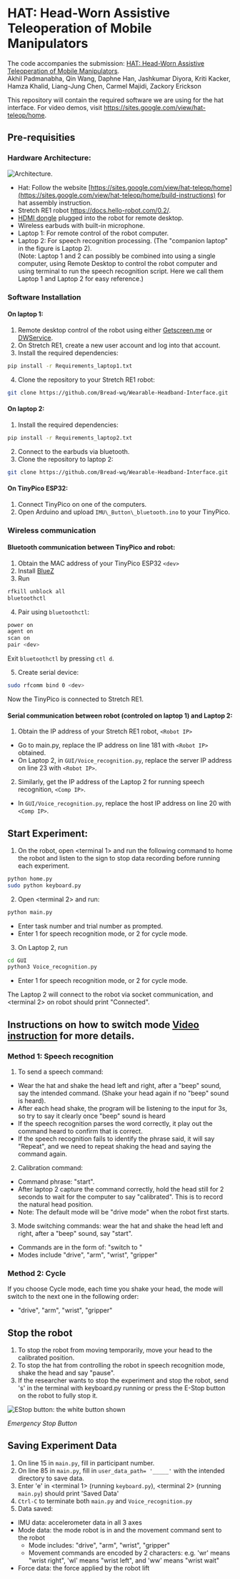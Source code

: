 # HAT: Head-Worn Assistive Teleoperation of Mobile Manipulators
The code accompanies the submission: [HAT: Head-Worn Assistive Teleoperation of Mobile Manipulators](https://arxiv.org/abs/2209.13097).<br>
Akhil Padmanabha, Qin Wang, Daphne Han, Jashkumar Diyora, Kriti Kacker, Hamza Khalid, Liang-Jung Chen, Carmel Majidi, Zackory Erickson

This repository will contain the required software we are using for the hat interface. 
For video demos, visit https://sites.google.com/view/hat-teleop/home.

## Pre-requisities
### Hardware Architecture:
![Architecture](https://user-images.githubusercontent.com/66550924/194370025-66da0544-8f57-47f5-a286-899a2da01dfc.png).
- Hat: Follow the website [https://sites.google.com/view/hat-teleop/home](https://sites.google.com/view/hat-teleop/home/build-instructions) for hat assembly instruction.
- Stretch RE1 robot https://docs.hello-robot.com/0.2/. 
- [HDMI dongle](https://www.amazon.com/Headless-Display-Emulator-Headless-1920x1080-Generation/dp/B06XT1Z9TF/ref=asc_df_B06XT1Z9TF/?tag=hyprod-20&linkCode=df0&hvadid=309751315916&hvpos=&hvnetw=g&hvrand=1849427447759673039&hvpone=&hvptwo=&hvqmt=&hvdev=c&hvdvcmdl=&hvlocint=&hvlocphy=9005925&hvtargid=pla-547341237007&psc=1&tag=&ref=&adgrpid=67183599252&hvpone=&hvptwo=&hvadid=309751315916&hvpos=&hvnetw=g&hvrand=1849427447759673039&hvqmt=&hvdev=c&hvdvcmdl=&hvlocint=&hvlocphy=9005925&hvtargid=pla-547341237007) plugged into the robot for remote desktop.
- Wireless earbuds with built-in microphone.
- Laptop 1: For remote control of the robot computer.
- Laptop 2: For speech recognition processing. (The "companion laptop" in the figure is Laptop 2). <br>
(Note: Laptop 1 and 2 can possibly be combined into using a single computer, using Remote Desktop to control the robot computer and using terminal to run the speech recognition script. Here we call them Laptop 1 and Laptop 2 for easy reference.)

### Software Installation
#### On laptop 1:
1. Remote desktop control of the robot using either [Getscreen.me](https://getscreen.me/) or [DWService](https://www.dwservice.net/).
2. On Stretch RE1, create a new user account and log into that account.
3. Install the required dependencies: 
```sh
pip install -r Requirements_laptop1.txt 
```
4. Clone the repository to your Stretch RE1 robot:
```sh
git clone https://github.com/Bread-wq/Wearable-Headband-Interface.git
```

#### On laptop 2:
1. Install the required dependencies: 
```sh
pip install -r Requirements_laptop2.txt 
```
2. Connect to the earbuds via bluetooth.
3. Clone the repository to laptop 2:
```sh
git clone https://github.com/Bread-wq/Wearable-Headband-Interface.git
```

#### On TinyPico ESP32:
1. Connect TinyPico on one of the computers.
2. Open Arduino and upload `IMU\_Button\_bluetooth.ino` to your TinyPico.


### Wireless communication
#### Bluetooth communication between TinyPico and robot:
1. Obtain the MAC address of your TinyPico ESP32 `<dev>`
2. Install [BlueZ](http://www.bluez.org/)
3. Run
```sh
rfkill unblock all
bluetoothctl
```
4. Pair using `bluetoothctl`:
```sh
power on
agent on
scan on
pair <dev>
```
Exit `bluetoothctl` by pressing `ctl d`.

5. Create serial device:

```sh
sudo rfcomm bind 0 <dev>
```
Now the TinyPico is connected to Stretch RE1.


#### Serial communication between robot (controled on laptop 1) and Laptop 2:
1. Obtain the IP address of your Stretch RE1 robot, `<Robot IP>`

- Go to main.py, replace the IP address on line 181 with ```<Robot IP>``` obtained.
- On Laptop 2, in `GUI/Voice_recognition.py`, replace the server IP address on line 23 with `<Robot IP>`.

2. Similarly, get the IP address of the Laptop 2 for running speech recognition, `<Comp IP>`.
- In `GUI/Voice_recognition.py`, replace the host IP address on line 20 with `<Comp IP>`.


## Start Experiment:
1. On the robot, open <terminal 1> and run the following command to home the robot and listen to the sign to stop data recording before running each experiment.
```sh
python home.py
sudo python keyboard.py
```

2. Open <terminal 2> and run: 
```sh
python main.py
```
- Enter task number and trial number as prompted.
- Enter 1 for speech recognition mode, or 2 for cycle mode.

3. On Laptop 2, run 
```sh
cd GUI
python3 Voice_recognition.py
```

- Enter 1 for speech recognition mode, or 2 for cycle mode.

The Laptop 2 will connect to the robot via socket communication, and <terminal 2> on robot should print "Connected".

## Instructions on how to switch mode [Video instruction](https://www.youtube.com/watch?v=v8wXM-cCss0) for more details.
### Method 1: Speech recognition
1. To send a speech command: 
- Wear the hat and shake the head left and right, after a "beep" sound, say the intended command. (Shake your head again if no "beep" sound is heard).
- After each head shake, the program will be listening to the input for 3s, so try to say it clearly once "beep" sound is heard
- If the speech recognition parses the word correctly, it play out the command heard to confirm that is correct.
- If the speech recognition fails to identify the phrase said, it will say "Repeat", and we need to repeat shaking the head and saying the command again.

2. Calibration command:
- Command phrase: "start".
- After laptop 2 capture the command correctly, hold the head still for 2 seconds to wait for the computer to say "calibrated". This is to record the natural head position.
- Note: The default mode will be "drive mode" when the robot first starts.

3. Mode switching commands: wear the hat and shake the head left and right, after a "beep" sound, say "start". <br>
- Commands are in the form of: "switch to <mode>"
- Modes include "drive", "arm", "wrist", "gripper"

### Method 2: Cycle 
If you choose Cycle mode, each time you shake your head, the mode will switch to the next one in the following order:
- "drive", "arm", "wrist", "gripper"

## Stop the robot
1. To stop the robot from moving temporarily, move your head to the calibrated position.
2. To stop the hat from controlling the robot in speech recognition mode, shake the head and say "pause".
3. If the researcher wants to stop the experiment and stop the robot, send 's' in the terminal with keyboard.py running or press the E-Stop button on the robot to fully stop it.
  
![EStop button: the white button shown](https://user-images.githubusercontent.com/66550924/194368128-14fd9672-23ec-4a38-b5bf-83271cb101be.png)
  
  *Emergency Stop Button*

## Saving Experiment Data
1. On line 15 in `main.py`, fill in participant number.
2. On line 85 in `main.py`, fill in `user_data_path= '_____'` with the intended directory to save data.
3. Enter 'e' in <terminal 1> (running `keyboard.py`), <terminal 2> (running `main.py`) should print 'Saved Data' 
4. `Ctrl-C` to terminate both `main.py` and `Voice_recognition.py`
5. Data saved: 
- IMU data: accelerometer data in all 3 axes  
- Mode data: the mode robot is in and the movement command sent to the robot
  - Mode includes: "drive", "arm", "wrist", "gripper"
  - Movement commands are encoded by 2 characters: e.g. 'wr' means "wrist right", 'wl' means "wrist left", and 'ww' means "wrist wait"
- Force data: the force applied by the robot lift

